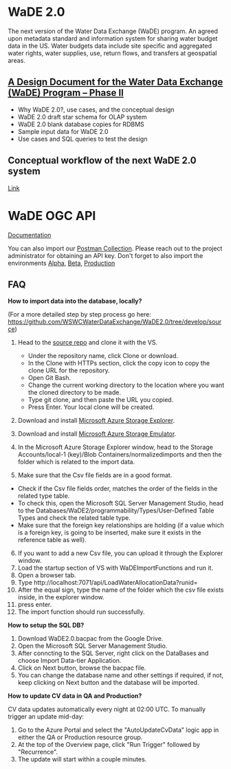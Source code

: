 # WaDE 2.0 
The next version of the Water Data Exchange (WaDE) program. An agreed upon metadata standard and information system for sharing water budget data in the US. Water budgets data include site specific and aggregated water rights, water supplies, use, return flows, and transfers at geospatial areas. 


## [A Design Document for the Water Data Exchange (WaDE) Program – Phase II](https://github.com/WSWCWaterDataExchange/WaDE2.0/tree/master/Design_docs)   
* Why WaDE 2.0?, use cases, and the conceptual design    
* WaDE 2.0 draft star schema for OLAP system   
* WaDE 2.0 blank database copies for RDBMS   
* Sample input data for WaDE 2.0   
* Use cases and SQL queries to test the design

## Conceptual workflow of the next WaDE 2.0 system
[Link](https://github.com/WSWCWaterDataExchange/WaDE2.0/blob/master/Design_docs/Diagrams/WaDE_workflow.jpg)

# WaDE OGC API

[Documentation](/source/WaDEApiFunctions/v2/README.md)

You can also import our [Postman Collection](./WaDE%20OGC%20API.postman_collection.json). Please reach out to the project administrator for obtaining an API key.
Don't forget to also import the environments [Alpha](./Alpha.postman_environment.json), [Beta](./Beta.postman_environment.json), [Production](./Production.postman_environment.json)

## FAQ
**How to import data into the database, locally?**

(For a more detailed step by step process go here: https://github.com/WSWCWaterDataExchange/WaDE2.0/tree/develop/source)
1. Head to the [source repo](https://github.com/WSWCWaterDataExchange/WaDE2.0) and clone it with the VS.
   * Under the repository name, click Clone or download.
   * In the Clone with HTTPs section, click the copy icon to copy the clone URL for the repository.
   * Open Git Bash.
   * Change the current working directory to the location where you want the cloned directory to be made.
   * Type git clone, and then paste the URL you copied.
   * Press Enter. Your local clone will be created.

2.	Download and install [Microsoft Azure Storage Explorer](https://azure.microsoft.com/en-us/features/storage-explorer/).
3.	Download and install [Microsoft Azure Storage Emulator](https://docs.microsoft.com/en-us/azure/storage/common/storage-use-emulator).
4.	In the Microsoft Azure Storage Explorer window, head to the Storage Accounts/local-1 (key)/Blob Containers/normalizedimports and then the folder which is related to the import data.
5.	Make sure that the Csv file fields are in a good format. 
   * Check if the Csv file fields order, matches the order of the fields in the related type table. 
   * To check this, open the Microsoft SQL Server Management Studio, head to the Databases/WaDE2/programmability/Types/User-Defined Table Types and check the related table type.
   * Make sure that the foreign key relationships are holding (if a value which is a foreign key, is going to be inserted, make sure it exists in the reference table as well).

6.	If you want to add a new Csv file, you can upload it through the Explorer window.
7.	Load the startup section of VS with WaDEImportFunctions and run it.
8.	Open a browser tab.
9.	Type http://localhost:7071/api/LoadWaterAllocationData?runid=   
10.	After the equal sign, type the name of the folder which the csv file exists inside, in the explorer window.
11.	press enter.
12.	The import function should run successfully. 


**How to setup the SQL DB?**

1. Download WaDE2.0.bacpac from the Google Drive.
2. Open the Microsoft SQL Server Management Studio.
3. After conncting to the SQL Server, right click on the DataBases and choose Import Data-tier Application.
4. Click on Next button, browse the bacpac file.
5. You can change the database name and other settings if required, if not, keep clicking on Next button and the database will be imported.

**How to update CV data in QA and Production?**

CV data updates automatically every night at 02:00 UTC.
To manually trigger an update mid-day:

1. Go to the Azure Portal and select the "AutoUpdateCvData" logic app in either the QA or Production resource group.
2. At the top of the Overview page, click "Run Trigger" followed by "Recurrence".
3. The update will start within a couple minutes.
